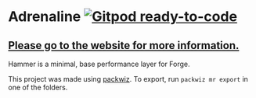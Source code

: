 # Adrenaline [![Gitpod ready-to-code](https://img.shields.io/badge/Gitpod-ready--to--code-908a85?logo=gitpod&style=flat-square)](https://gitpod.io/from-referrer/)
## [Please go to the website for more information.](https://intergrav.github.io/Hammer/)
Hammer is a minimal, base performance layer for Forge.

This project was made using [packwiz](https://github.com/packwiz/packwiz). To export, run `packwiz mr export` in one of the folders.
